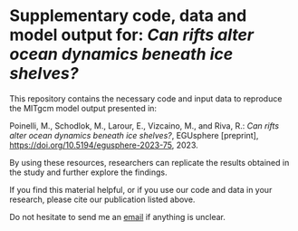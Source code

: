 # Supplementary code, data and model output for: _Can rifts alter ocean dynamics beneath ice shelves?_

This repository contains the necessary code and input data to reproduce the MITgcm model output presented in:

Poinelli, M., Schodlok, M., Larour, E., Vizcaino, M., and Riva, R.: 
_Can rifts alter ocean dynamics beneath ice shelves?_, EGUsphere [preprint], https://doi.org/10.5194/egusphere-2023-75, 2023.

By using these resources, researchers can replicate the results obtained in the study and further explore the findings.
 
If you find this material helpful, or if you use our code and data in your research, please cite our publication listed above.

Do not hesitate to send me an [email](mailto:mattia.poinelli@jpl.nasa.gov) if anything is unclear.
